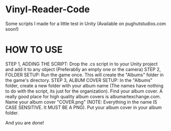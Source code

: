 # Vinyl-Reader-Code
Some scripts I made for a little test in Unity (Available on pughutstudios.com soon!)

# HOW TO USE
STEP 1, ADDING THE SCRIPT: Drop the .cs script in to your Unity project and add it to any object (Preferablly an empty one or the camera)
STEP 2, FOLDER SETUP: Run the game once. This will create the "Albums" folder in the game's directory.
STEP 3, ALBUM COVER SETUP: In the "Albums" folder, create a new folder with your album name (The names have nothing to do with the script, its just for the organization).
Find your album cover. A really good place for high quality album covers is albumartexchange.com. Name your album cover "COVER.png" (NOTE: Everything in the name IS CASE SENSITIVE. It MUST BE A PNG).
Put your album cover in your album folder.

And you are done!
